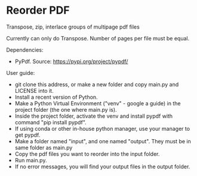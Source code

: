 # Reorder PDF
Transpose, zip, interlace groups of multipage pdf files

Currently can only do Transpose. Number of pages per file must be equal. 

Dependencies: 
- PyPdf. Source: https://pypi.org/project/pypdf/

User guide: 
- git clone this address, or make a new folder and copy main.py and LICENSE into it.  
- Install a recent version of Python. 
- Make a Python Virtual Environment ("venv" - google a guide) in the project folder (the one where main.py is). 
- Inside the project folder, activate the venv and install pypdf with command "pip install pypdf". 
- If using conda or other in-house python manager, use your manager to get pypdf. 
- Make a folder named "input", and one named "output". They must be in same folder as main.py
- Copy the pdf files you want to reorder into the input folder.
- Run main.py. 
- If no error messages, you will find your output files in the output folder. 
